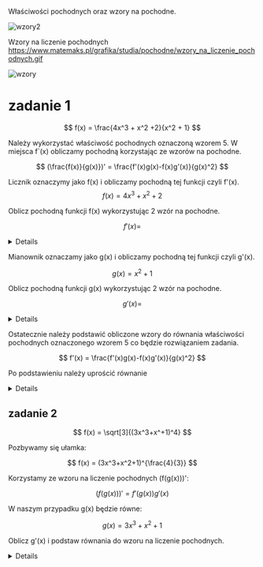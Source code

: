 Właściwości pochodnych oraz wzory na pochodne.

![wzory2](https://static.docsity.com/documents_first_pages/2020/07/16/7458de6d69b0072f0b22ec52baf0ff9e.png)

Wzory na liczenie pochodnych
https://www.matemaks.pl/grafika/studia/pochodne/wzory_na_liczenie_pochodnych.gif

![wzory](https://eduinf.waw.pl/inf/prg/009_kurs_avr/images_t/0010.p7.gif)

# zadanie 1

$$
f(x) = \frac{4x^3 + x^2 +2}{x^2 + 1}
$$

Należy wykorzystać właściwość pochodnych oznaczoną wzorem 5. W miejsca f`(x) obliczamy pochodną korzystając ze wzorów na pochodne.

$$
(\frac{f(x)}{g(x)})' = \frac{f'(x)g(x)-f(x)g'(x)}{g(x)^2}
$$


Licznik oznaczymy jako f(x) i obliczamy pochodną tej funkcji czyli f'(x). 
$$
f(x) = 4x^3 + x^2 +2
$$

Oblicz pochodną funkcji f(x) wykorzystując 2 wzór na pochodne.

$$
f'(x) =
$$

<details>

$$
f'(x) = 12x^2+2x
$$

</details>

Mianownik oznaczamy jako g(x) i obliczamy pochodną tej funkcji czyli g'(x).

$$
g(x) = x^2 +1
$$

Oblicz pochodną funkcji g(x) wykorzystując 2 wzór na pochodne.

$$
g'(x) =
$$

<details>

$$
g'(x) = 2x
$$

</details>

Ostatecznie należy podstawić obliczone wzory do równania właściwości pochodnych oznaczonego wzorem 5 co będzie rozwiązaniem zadania.

$$
f'(x) = \frac{f'(x)g(x)-f(x)g'(x)}{g(x)^2}
$$

Po podstawieniu należy uprościć równanie

<details>

$$
f'(x) = \frac{(12x^2+2x)(x^2 +1)-(4x^3 + x^2 +2)(2x) } {(x^2 + 1)^2} =
\frac{(2 x + 12 x^2 + 2 x^3 + 12 x^4)-(8 x^4 + 2 x^3 + 4 x) }{(x^2 + 1)^2}=\frac{4 x^4 + 12 x^2 - 2 x}{(x^2 + 1)^2}
$$

</details>

## zadanie 2

$$
f(x) = \sqrt[3]{(3x^3+x^+1)^4}
$$

Pozbywamy się ułamka:

$$
f(x) = (3x^3+x^2+1)^{\frac{4}{3}}
$$

Korzystamy ze wzoru na liczenie pochodnych (f(g(x)))':

$$
(f(g(x)))' = f'(g(x))g'(x)
$$

W naszym przypadku g(x) będzie równe:

$$
g(x) = 3x^3+x^2+1
$$

Oblicz g'(x) i podstaw równania do wzoru na liczenie pochodnych.

<details>

$$
f'(x) = \frac{4}{3}(3x^3+x^2+1)^{\frac{1}{3}} (9x^2+2x)
$$

</details>
